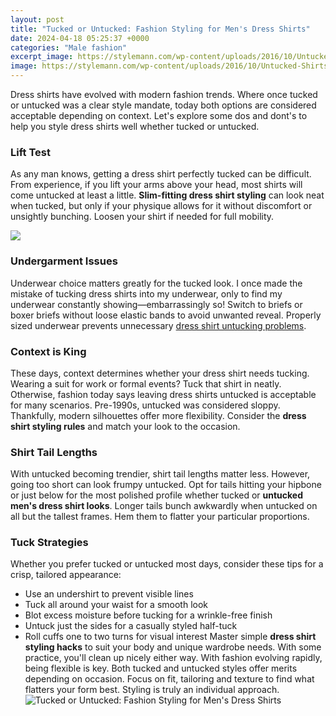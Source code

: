 ```yaml
---
layout: post
title: "Tucked or Untucked: Fashion Styling for Men's Dress Shirts"
date: 2024-04-18 05:25:37 +0000
categories: "Male fashion"
excerpt_image: https://stylemann.com/wp-content/uploads/2016/10/Untucked-Shirts-55-765x956.jpg
image: https://stylemann.com/wp-content/uploads/2016/10/Untucked-Shirts-55-765x956.jpg
---
```


Dress shirts have evolved with modern fashion trends. Where once tucked or untucked was a clear style mandate, today both options are considered acceptable depending on context. Let's explore some dos and dont's to help you style dress shirts well whether tucked or untucked.
### Lift Test 
As any man knows, getting a dress shirt perfectly tucked can be difficult. From experience, if you lift your arms above your head, most shirts will come untucked at least a little. **Slim-fitting dress shirt styling** can look neat when tucked, but only if your physique allows for it without discomfort or unsightly bunching. Loosen your shirt if needed for full mobility.

![](https://stylemann.com/wp-content/uploads/2016/10/Untucked-Shirts-66.jpg)
### Undergarment Issues  
Underwear choice matters greatly for the tucked look. I once made the mistake of tucking dress shirts into my underwear, only to find my underwear constantly showing—embarrassingly so! Switch to briefs or boxer briefs without loose elastic bands to avoid unwanted reveal. Properly sized underwear prevents unnecessary [dress shirt untucking problems](https://store.fi.io.vn/chihuahuas-lover-santa-claus-christmas-dogs-pajamas-153-chihuahua-dog).
### Context is King
These days, context determines whether your dress shirt needs tucking. Wearing a suit for work or formal events? Tuck that shirt in neatly. Otherwise, fashion today says leaving dress shirts untucked is acceptable for many scenarios. Pre-1990s, untucked was considered sloppy. Thankfully, modern silhouettes offer more flexibility. Consider the **dress shirt styling rules** and match your look to the occasion.
### Shirt Tail Lengths 
With untucked becoming trendier, shirt tail lengths matter less. However, going too short can look frumpy untucked. Opt for tails hitting your hipbone or just below for the most polished profile whether tucked or **untucked men's dress shirt looks**. Longer tails bunch awkwardly when untucked on all but the tallest frames. Hem them to flatter your particular proportions. 
### Tuck Strategies
Whether you prefer tucked or untucked most days, consider these tips for a crisp, tailored appearance:
- Use an undershirt to prevent visible lines 
- Tuck all around your waist for a smooth look
- Blot excess moisture before tucking for a wrinkle-free finish
- Untuck just the sides for a casually styled half-tuck
- Roll cuffs one to two turns for visual interest
Master simple **dress shirt styling hacks** to suit your body and unique wardrobe needs. With some practice, you'll clean up nicely either way.
With fashion evolving rapidly, being flexible is key. Both tucked and untucked styles offer merits depending on occasion. Focus on fit, tailoring and texture to find what flatters your form best. Styling is truly an individual approach.
![Tucked or Untucked: Fashion Styling for Men's Dress Shirts](https://stylemann.com/wp-content/uploads/2016/10/Untucked-Shirts-55-765x956.jpg)